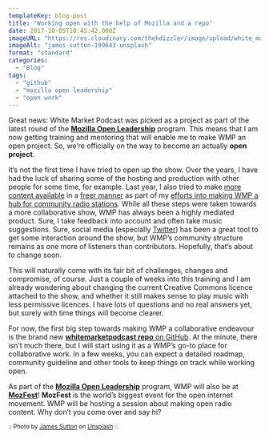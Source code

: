 ```yaml
---
templateKey: blog-post
title: "Working open with the help of Mozilla and a repo"
date: 2017-10-05T10:45:42.000Z
imageURL: "https://res.cloudinary.com/thekdizzler/image/upload/white_market/james-sutton-199643-1.jpg"
imageAlt: "james-sutton-199643-unsplash"
format: "standard"
categories:
  - "Blog"
tags:
  - "github"
  - "mozilla open leadership"
  - "open work"
---
```

Great news: White Market Podcast was picked as a project as part of the latest round of the [**Mozilla Open Leadership**](https://mozilla.github.io/leadership-training/) program. This means that I am now getting training and mentoring that will enable me to make WMP an open project. So, we’re officially on the way to become an actually **open project**.

It’s not the first time I have tried to open up the show. Over the years, I have had the luck of sharing some of the hosting and production with other people for some time, for example. Last year, I also tried to make [more content available](https://www.whitemarketpodcast.co.uk/podcasts/2016/09/01/session-3-07-fsfe-summit-2016-and-some-tunes/) in a [freer manner](https://www.whitemarketpodcast.co.uk/features/documentaries/2016/08/25/linux-25-story-linux/) as part of my [efforts into making WMP a hub for community radio stations](https://www.whitemarketpodcast.co.uk/blog/2016/07/06/white-market-becomes-syndication-platform/). While all these steps were taken towards a more collaborative show, WMP has always been a highly mediated product. Sure, I take feedback into account and often take music suggestions. Sure, social media (especially [Twitter](https://twitter.com/WhiteMarketCast)) has been a great tool to get some interaction around the show, but WMP’s community structure remains as one more of listeners than contributors. Hopefully, that’s about to change soon.

This will naturally come with its fair bit of challenges, changes and compromise, of course. Just a couple of weeks into this training and I am already wondering about changing the current Creative Commons licence attached to the show, and whether it still makes sense to play music with less permissive licences. I have lots of questions and no real answers yet, but surely with time things will become clearer.

For now, the first big step towards making WMP a collaborative endeavour is the brand new [**whitemarketpodcast repo** on GitHub](https://github.com/WhiteMarketPodcast/whitemarketpodcast-repo). At the minute, there isn’t much there, but I will start using it as a WMP’s go-to place for collaborative work. In a few weeks, you can expect a detailed roadmap, community guideline and other tools to keep things on track while working open.

As part of the [**Mozilla Open Leadership**](https://mozilla.github.io/leadership-training/) program, WMP will also be at [**MozFest**](https://mozillafestival.org/)! **MozFest** is the world’s biggest event for the open internet movement. WMP will be hosting a session about making open radio content. Why don’t you come over and say hi?

<small>.: Photo by <a href="https://unsplash.com/photos/mcjvw2570iA?utm_source=unsplash&amp;utm_medium=referral&amp;utm_content=creditCopyText">James Sutton</a> on <a href="https://unsplash.com/?utm_source=unsplash&amp;utm_medium=referral&amp;utm_content=creditCopyText">Unsplash</a> :.</small>